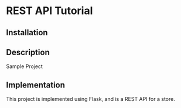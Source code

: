 # REST API Tutorial

## Installation

## Description

Sample Project

## Implementation

This project is implemented using Flask, and is a REST API for a store.